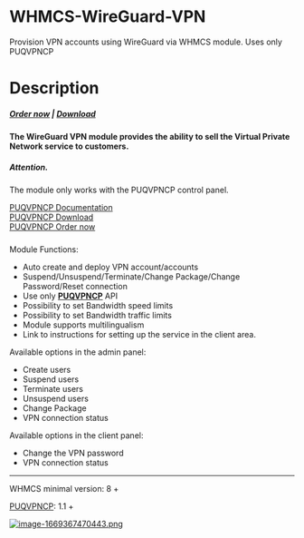 # WHMCS-WireGuard-VPN
Provision VPN accounts using WireGuard via WHMCS module. Uses only PUQVPNCP
# Description

#####  [Order now](https://panel.puqcloud.com/index.php?rp=/store/whmcs-module-wireguard-vpn) | [Download](https://download.puqcloud.com/WHMCS/servers/PUQ_WHMCS-WireGuard-VPN/)

#### The WireGuard VPN module provides the ability to sell the Virtual Private Network service to customers.

##### Attention.  
The module only works with the PUQVPNCP control panel.   
  
[PUQVPNCP Documentation](https://doc.puq.info/books/puqvpncp/page/description)  
[PUQVPNCP Download](https://download.puqcloud.com/cp/puqvpncp/)  
[PUQVPNCP Order now](https://panel.puqcloud.com/index.php?rp=/store/puqvpn)

#####  

Module Functions:

- Auto create and deploy VPN account/accounts
- Suspend/Unsuspend/Terminate/Change Package/Change Password/Reset connection
- Use only **[PUQVPNCP](https://doc.puq.info/books/puqvpncp/page/description)** API
- Possibility to set Bandwidth speed limits
- Possibility to set Bandwidth traffic limits
- Module supports multilingualism
- Link to instructions for setting up the service in the client area.

Available options in the admin panel:

- Create users
- Suspend users
- Terminate users
- Unsuspend users
- Change Package
- VPN connection status

Available options in the client panel:

- Change the VPN password
- VPN connection status


- - - - - -

WHMCS minimal version: 8 +

[PUQVPNCP](https://doc.puq.info/books/puqvpncp/page/description): 1.1 +

[![image-1669367470443.png](https://doc.puq.info/uploads/images/gallery/2022-11/scaled-1680-/image-1669367470443.png)](https://doc.puq.info/uploads/images/gallery/2022-11/image-1669367470443.png)
